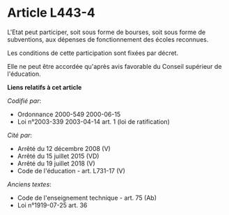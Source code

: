# Article L443-4

L'Etat peut participer, soit sous forme de bourses, soit sous forme de subventions, aux dépenses de fonctionnement des écoles
reconnues.

Les conditions de cette participation sont fixées par décret.

Elle ne peut être accordée qu'après avis favorable du Conseil supérieur de l'éducation.

**Liens relatifs à cet article**

_Codifié par_:

  - Ordonnance 2000-549 2000-06-15
  - Loi n°2003-339 2003-04-14 art. 1 (loi de ratification)

_Cité par_:

  - Arrêté du 12 décembre 2008 (V)
  - Arrêté du 15 juillet 2015 (VD)
  - Arrêté du 19 juillet 2018 (V)
  - Code de l'éducation - art. L731-17 (V)

_Anciens textes_:

  - Code de l'enseignement technique - art. 75 (Ab)
  - Loi n°1919-07-25 art. 36
